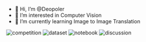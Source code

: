 - 👋 Hi, I’m @Deopoler
- 👀 I’m interested in Computer Vision
- 🌱 I’m currently learning Image to Image Translation


![competition](https://road-to-kaggle-grandmaster.vercel.app/api/badges/Deopoler/competition/light)
![dataset](https://road-to-kaggle-grandmaster.vercel.app/api/badges/Deopoler/dataset/light)
![notebook](https://road-to-kaggle-grandmaster.vercel.app/api/badges/Deopoler/notebook/light)
![discussion](https://road-to-kaggle-grandmaster.vercel.app/api/badges/Deopoler/discussion/light)



<!---
Deopoler/Deopoler is a ✨ special ✨ repository because its `README.md` (this file) appears on your GitHub profile.
You can click the Preview link to take a look at your changes.
--->
